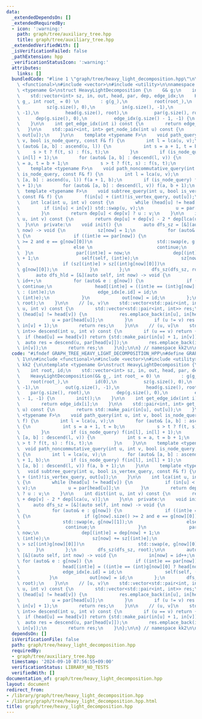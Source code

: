 ```yaml
---
data:
  _extendedDependsOn: []
  _extendedRequiredBy:
  - icon: ':warning:'
    path: graph/tree/auxiliary_tree.hpp
    title: graph/tree/auxiliary_tree.hpp
  _extendedVerifiedWith: []
  _isVerificationFailed: false
  _pathExtension: hpp
  _verificationStatusIcon: ':warning:'
  attributes:
    links: []
  bundledCode: "#line 1 \"graph/tree/heavy_light_decomposition.hpp\"\n\n\n\n#include\
    \ <functional>\n#include <vector>\n#include <utility>\n\nnamespace kk2 {\n\ntemplate\
    \ <typename G>\nstruct HeavyLightDecomposition {\n    G& g;\n    int root, id;\n\
    \    std::vector<int> sz, in, out, head, par, dep, edge_idx;\n    HeavyLightDecomposition(G&\
    \ g_, int root_ = 0) \n        : g(g_),\n          root(root_),\n          id(0),\n\
    \          sz(g.size(), 0),\n          in(g.size(), -1),\n          out(g.size(),\
    \ -1),\n          head(g.size(), root),\n          par(g.size(), root),\n    \
    \      dep(g.size(), 0),\n          edge_idx(g.size() - 1, -1) {\n        init();\n\
    \    }\n\n    int get_edge_idx(int i) const {\n        return edge_idx[i];\n \
    \   }\n\n    std::pair<int, int> get_node_idx(int u) const {\n        return std::make_pair(in[u],\
    \ out[u]);\n    }\n\n    template <typename F>\n    void path_query(int u, int\
    \ v, bool is_node_query, const F& f) {\n        int l = lca(u, v);\n        for\
    \ (auto& [a, b] : ascend(u, l)) {\n            int s = a + 1, t = b;\n       \
    \     s > t ? f(t, s) : f(s, t);\n        }\n        if (is_node_query) f(in[l],\
    \ in[l] + 1);\n        for (auto& [a, b] : descend(l, v)) {\n            int s\
    \ = a, t = b + 1;\n            s > t ? f(t, s) : f(s, t);\n        }\n    }\n\n\
    \    template <typename F>\n    void path_noncommutative_query(int u, int v, bool\
    \ is_node_query, const F& f) {\n        int l = lca(u, v);\n        for (auto&\
    \ [a, b] : ascend(u, l)) f(a + 1, b);\n        if (is_node_query) f(in[l], in[l]\
    \ + 1);\n        for (auto& [a, b] : descend(l, v)) f(a, b + 1);\n    }\n\n  \
    \  template <typename F>\n    void subtree_query(int u, bool is_vertex_query,\
    \ const F& f) {\n        f(in[u] + (int)!is_vertex_query, out[u]);\n    }\n\n\
    \    int lca(int u, int v) const {\n        while (head[u] != head[v]) {\n   \
    \         if (in[u] < in[v]) std::swap(u, v);\n            u = par[head[u]];\n\
    \        }\n        return dep[u] < dep[v] ? u : v;\n    }\n\n    int dist(int\
    \ u, int v) const {\n        return dep[u] + dep[v] - 2 * dep[lca(u, v)];\n  \
    \  }\n\n  private:\n    void init() {\n        auto dfs_sz = [&](auto self, int\
    \ now) -> void {\n            sz[now] = 1;\n            for (auto& e : g[now])\
    \ {\n                if ((int)e == par[now]) {\n                    if (g[now].size()\
    \ >= 2 and e == g[now][0])\n                        std::swap(e, g[now][1]);\n\
    \                    else \n                        continue;\n              \
    \  }\n                par[(int)e] = now;\n                dep[(int)e] = dep[now]\
    \ + 1;\n                self(self, (int)e);\n                sz[now] += sz[(int)e];\n\
    \                if (sz[(int)e] > sz[(int)g[now][0]])\n                    std::swap(e,\
    \ g[now][0]);\n            }\n        };\n        dfs_sz(dfs_sz, root);\n\n  \
    \      auto dfs_hld = [&](auto self, int now) -> void {\n            in[now] =\
    \ id++;\n            for (auto& e : g[now]) {\n                if ((int)e == par[now])\
    \ continue;\n                head[(int)e] = ((int)e == (int)g[now][0] ? head[now]\
    \ : (int)e);\n                edge_idx[e.id] = id;\n                self(self,\
    \ (int)e);\n            }\n            out[now] = id;\n        };\n        dfs_hld(dfs_hld,\
    \ root);\n    }\n\n    // [u, v)\n    std::vector<std::pair<int, int>> ascend(int\
    \ u, int v) const {\n        std::vector<std::pair<int, int>> res;\n        while\
    \ (head[u] != head[v]) {\n            res.emplace_back(in[u], in[head[u]]);\n\
    \            u = par[head[u]];\n        }\n        if (u != v) res.emplace_back(in[u],\
    \ in[v] + 1);\n        return res;\n    }\n\n    // (u, v]\n    std::vector<std::pair<int,\
    \ int>> descend(int u, int v) const {\n        if (u == v) return {};\n      \
    \  if (head[u] == head[v]) return {std::make_pair(in[u] + 1, in[v])};\n      \
    \  auto res = descend(u, par[head[v]]);\n        res.emplace_back(in[head[v]],\
    \ in[v]);\n        return res;\n    }\n};\n\n} // namespace kk2\n\n\n"
  code: "#ifndef GRAPH_TREE_HEAVY_LIGHT_DECOMPOSITION_HPP\n#define GRAPH_TREE_HEAVY_LIGHT_DECOMPOSITION_HPP\
    \ 1\n\n#include <functional>\n#include <vector>\n#include <utility>\n\nnamespace\
    \ kk2 {\n\ntemplate <typename G>\nstruct HeavyLightDecomposition {\n    G& g;\n\
    \    int root, id;\n    std::vector<int> sz, in, out, head, par, dep, edge_idx;\n\
    \    HeavyLightDecomposition(G& g_, int root_ = 0) \n        : g(g_),\n      \
    \    root(root_),\n          id(0),\n          sz(g.size(), 0),\n          in(g.size(),\
    \ -1),\n          out(g.size(), -1),\n          head(g.size(), root),\n      \
    \    par(g.size(), root),\n          dep(g.size(), 0),\n          edge_idx(g.size()\
    \ - 1, -1) {\n        init();\n    }\n\n    int get_edge_idx(int i) const {\n\
    \        return edge_idx[i];\n    }\n\n    std::pair<int, int> get_node_idx(int\
    \ u) const {\n        return std::make_pair(in[u], out[u]);\n    }\n\n    template\
    \ <typename F>\n    void path_query(int u, int v, bool is_node_query, const F&\
    \ f) {\n        int l = lca(u, v);\n        for (auto& [a, b] : ascend(u, l))\
    \ {\n            int s = a + 1, t = b;\n            s > t ? f(t, s) : f(s, t);\n\
    \        }\n        if (is_node_query) f(in[l], in[l] + 1);\n        for (auto&\
    \ [a, b] : descend(l, v)) {\n            int s = a, t = b + 1;\n            s\
    \ > t ? f(t, s) : f(s, t);\n        }\n    }\n\n    template <typename F>\n  \
    \  void path_noncommutative_query(int u, int v, bool is_node_query, const F& f)\
    \ {\n        int l = lca(u, v);\n        for (auto& [a, b] : ascend(u, l)) f(a\
    \ + 1, b);\n        if (is_node_query) f(in[l], in[l] + 1);\n        for (auto&\
    \ [a, b] : descend(l, v)) f(a, b + 1);\n    }\n\n    template <typename F>\n \
    \   void subtree_query(int u, bool is_vertex_query, const F& f) {\n        f(in[u]\
    \ + (int)!is_vertex_query, out[u]);\n    }\n\n    int lca(int u, int v) const\
    \ {\n        while (head[u] != head[v]) {\n            if (in[u] < in[v]) std::swap(u,\
    \ v);\n            u = par[head[u]];\n        }\n        return dep[u] < dep[v]\
    \ ? u : v;\n    }\n\n    int dist(int u, int v) const {\n        return dep[u]\
    \ + dep[v] - 2 * dep[lca(u, v)];\n    }\n\n  private:\n    void init() {\n   \
    \     auto dfs_sz = [&](auto self, int now) -> void {\n            sz[now] = 1;\n\
    \            for (auto& e : g[now]) {\n                if ((int)e == par[now])\
    \ {\n                    if (g[now].size() >= 2 and e == g[now][0])\n        \
    \                std::swap(e, g[now][1]);\n                    else \n       \
    \                 continue;\n                }\n                par[(int)e] =\
    \ now;\n                dep[(int)e] = dep[now] + 1;\n                self(self,\
    \ (int)e);\n                sz[now] += sz[(int)e];\n                if (sz[(int)e]\
    \ > sz[(int)g[now][0]])\n                    std::swap(e, g[now][0]);\n      \
    \      }\n        };\n        dfs_sz(dfs_sz, root);\n\n        auto dfs_hld =\
    \ [&](auto self, int now) -> void {\n            in[now] = id++;\n           \
    \ for (auto& e : g[now]) {\n                if ((int)e == par[now]) continue;\n\
    \                head[(int)e] = ((int)e == (int)g[now][0] ? head[now] : (int)e);\n\
    \                edge_idx[e.id] = id;\n                self(self, (int)e);\n \
    \           }\n            out[now] = id;\n        };\n        dfs_hld(dfs_hld,\
    \ root);\n    }\n\n    // [u, v)\n    std::vector<std::pair<int, int>> ascend(int\
    \ u, int v) const {\n        std::vector<std::pair<int, int>> res;\n        while\
    \ (head[u] != head[v]) {\n            res.emplace_back(in[u], in[head[u]]);\n\
    \            u = par[head[u]];\n        }\n        if (u != v) res.emplace_back(in[u],\
    \ in[v] + 1);\n        return res;\n    }\n\n    // (u, v]\n    std::vector<std::pair<int,\
    \ int>> descend(int u, int v) const {\n        if (u == v) return {};\n      \
    \  if (head[u] == head[v]) return {std::make_pair(in[u] + 1, in[v])};\n      \
    \  auto res = descend(u, par[head[v]]);\n        res.emplace_back(in[head[v]],\
    \ in[v]);\n        return res;\n    }\n};\n\n} // namespace kk2\n\n#endif // GRAPH_TREE_HEAVY_LIGHT_DECOMPOSITION_HPP\n"
  dependsOn: []
  isVerificationFile: false
  path: graph/tree/heavy_light_decomposition.hpp
  requiredBy:
  - graph/tree/auxiliary_tree.hpp
  timestamp: '2024-09-10 07:56:55+09:00'
  verificationStatus: LIBRARY_NO_TESTS
  verifiedWith: []
documentation_of: graph/tree/heavy_light_decomposition.hpp
layout: document
redirect_from:
- /library/graph/tree/heavy_light_decomposition.hpp
- /library/graph/tree/heavy_light_decomposition.hpp.html
title: graph/tree/heavy_light_decomposition.hpp
---
```

